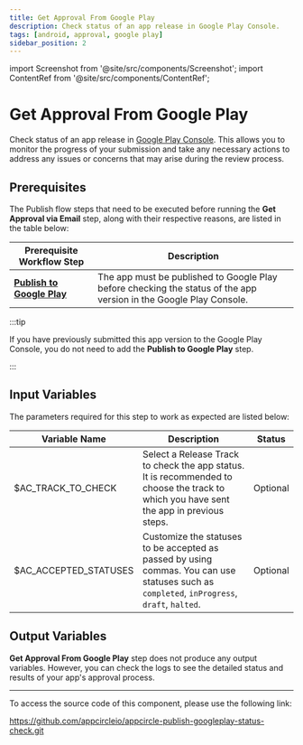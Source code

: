 ```yaml
---
title: Get Approval From Google Play
description: Check status of an app release in Google Play Console.
tags: [android, approval, google play]
sidebar_position: 2
---
```


import Screenshot from '@site/src/components/Screenshot';
import ContentRef from '@site/src/components/ContentRef';

# Get Approval From Google Play

Check status of an app release in [Google Play Console](https://play.google.com/console). This allows you to monitor the progress of your submission and take any necessary actions to address any issues or concerns that may arise during the review process.

## Prerequisites

The Publish flow steps that need to be executed before running the **Get Approval via Email** step, along with their respective reasons, are listed in the table below:

| Prerequisite Workflow Step                                                                                 | Description                                                                                             |
|------------------------------------------------------------------------------------------------------------|---------------------------------------------------------------------------------------------------------|
| [**Publish to Google Play**](/publish-integrations/android-publish-integrations/send-to-googleplay)       | The app must be published to Google Play before checking the status of the app version in the Google Play Console. |

:::tip

If you have previously submitted this app version to the Google Play Console, you do not need to add the **Publish to Google Play** step.

:::

## Input Variables

The parameters required for this step to work as expected are listed below:

<Screenshot url='https://cdn.appcircle.io/docs/assets/android-publishflow-publish-google-play-1.png'/>

| Variable Name          | Description                                                                                                                     | Status    |
| ---------------------- | ------------------------------------------------------------------------------------------------------------------------------- | --------- |
| $AC_TRACK_TO_CHECK     | Select a Release Track to check the app status. It is recommended to choose the track to which you have sent the app in previous steps. | Optional  |
| $AC_ACCEPTED_STATUSES  | Customize the statuses to be accepted as passed by using commas. You can use statuses such as `completed`, `inProgress`, `draft`, `halted`. | Optional  |

## Output Variables

**Get Approval From Google Play** step does not produce any output variables. However, you can check the logs to see the detailed status and results of your app's approval process.

---

To access the source code of this component, please use the following link:

https://github.com/appcircleio/appcircle-publish-googleplay-status-check.git